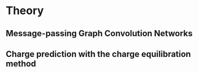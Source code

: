 # Theory

## Message-passing Graph Convolution Networks

## Charge prediction with the charge equilibration method